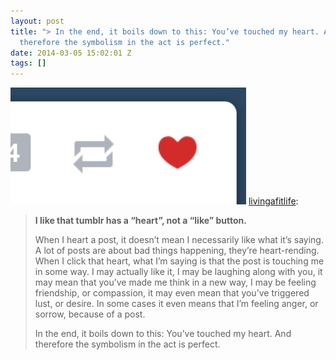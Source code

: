 ```yaml
---
layout: post
title: "> In the end, it boils down to this: You’ve touched my heart. And
  therefore the symbolism in the act is perfect."
date: 2014-03-05 15:02:01 Z
tags: []
---
```

![](/media/2014/03/78650789180.jpg)
[livingafitlife](http://livingafitlife.tumblr.com/post/78553252983/i-like-that-tumblr-has-a-heart-not-a-like):

> **I like that tumblr has a “heart”, not a “like” button.**
> 
> When I heart a post, it doesn’t mean I necessarily like what it’s saying. A lot of posts are about bad things happening, they’re heart-rending. When I click that heart, what I’m saying is that the post is touching me in some way. I may actually like it, I may be laughing along with you, it may mean that you’ve made me think in a new way, I may be feeling friendship, or compassion, it may even mean that you’ve triggered lust, or desire. In some cases it even means that I’m feeling anger, or sorrow, because of a post.
> 
> In the end, it boils down to this: You’ve touched my heart. And therefore the symbolism in the act is perfect.

